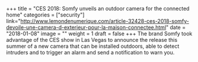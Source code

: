 +++
title = "CES 2018: Somfy unveils an outdoor camera for the connected home"
categories = ["security"]
link="http://www.lemondenumerique.com/article-32428-ces-2018-somfy-devoile-une-camera-d-exterieur-pour-la-maison-connectee.html"
date = "2018-01-08"
image = ""
weight = 1
draft = false
+++
The brand Somfy took advantage of the CES show in Las Vegas to announce the release this summer of a new camera that can be installed outdoors, able to detect intruders and to trigger an alarm and send a notification to warn you.
<!--stackedit_data:
eyJoaXN0b3J5IjpbMTA2Mjg3ODAyMl19
-->